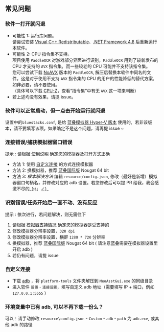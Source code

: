 ## 常见问题

### 软件一打开就闪退

- 可能性 1: 运行库问题。  
  请尝试安装 [Visual C++ Redistributable](https://docs.microsoft.com/zh-CN/cpp/windows/latest-supported-vc-redist?view=msvc-160#visual-studio-2015-2017-2019-and-2022)、[.NET Framework 4.8](https://dotnet.microsoft.com/download/dotnet-framework/net48) 后重新运行本软件。
- 可能性 2: CPU 指令集不支持。  
  项目使用 `PaddleOCR` 对游戏部分界面进行识别。`PaddleOCR` 用到了较新发布的 CPU 才支持的 `AVX` 指令集，而一些较老的 CPU 可能并不支持该指令集。  
  您可以尝试下载 [NoAVX](../3rdparty/ppocr_noavx.zip) 版本的 `PaddleOCR`, 解压后替换本软件中同名的文件。这是对于使用不支持 `AVX` 指令集的 CPU 的用户的性能降低的替代方案，如非必要，请不要使用。  
  （具体可以下载 [CPU-Z](https://www.cpuid.com/softwares/cpu-z.html)，查看“指令集”中有无 `AVX` 这一项来判断）  
- 若上述均没有效果，请提 issue。

### 软件可以正常启动，但一点击开始运行就闪退

设置中的`bluestacks.conf`, 是给 [蓝叠模拟器 Hyper-V 版本](https://github.com/MistEO/MeoAssistantArknights/blob/master/docs/%E6%A8%A1%E6%8B%9F%E5%99%A8%E6%94%AF%E6%8C%81.md#%E8%93%9D%E5%8F%A0%E6%A8%A1%E6%8B%9F%E5%99%A8-hyper-v-%E7%89%88%E6%9C%AC) 使用的，若非该版本，请不要填写该项。如果确定不是这个问题，请再提 issue ~

### 连接错误/捕获模拟器窗口错误

提示 : 请根据 [使用说明](../README.md#使用说明) 确定您的模拟器及打开方式正确

- 方法 1: 使用 [自定义连接](#自定义连接) 的方式连接模拟器
- 方法 2: 换模拟器，推荐 [蓝叠国际版](https://www.bluestacks.com/download.html) Nougat 64 bit
- 方法 3: _根本解决方法_ 编辑 `resource/config.json`, 修改（最好是新增）模拟器窗口句柄名，并修改对应的 adb 设置。若您修改后可以提 PR 给我，我会感激不尽的_(:з」∠)_

### 识别错误/任务开始后一直不动、没有反应

提示 : 依次进行，若问题解决，则无需往下

1. 请根据 [模拟器支持情况](模拟器支持.md) 确定您的模拟器是受支持的
2. 修改模拟器分辨率设置，`320 dpi`
3. 修改模拟器分辨率设置，横屏 `1280 * 720` 分辨率
4. 换模拟器，推荐 [蓝叠国际版](https://www.bluestacks.com/download.html) Nougat 64 bit ( 请注意蓝叠需要在模拟器设置里开启 adb )
5. 若仍有问题，请提 issue

### 自定义连接

- 下载 [adb](https://dl.google.com/android/repository/platform-tools-latest-windows.zip) ，将 `platform-tools` 文件夹解压到 `MeoAsstGui.exe` 的同级目录
- 进入软件 `设置` - `连接设置`，填写自定义 adb 地址（需要填写 IP + 端口，例如 `127.0.0.1:5555` ）

### 环境变量中已有 adb, 可以不再下载一份么？

可以！请手动修改 `resource\config.json` - `Custom` - `adb` - `path` 为 `adb.exe`, 或其他 adb 的路径
